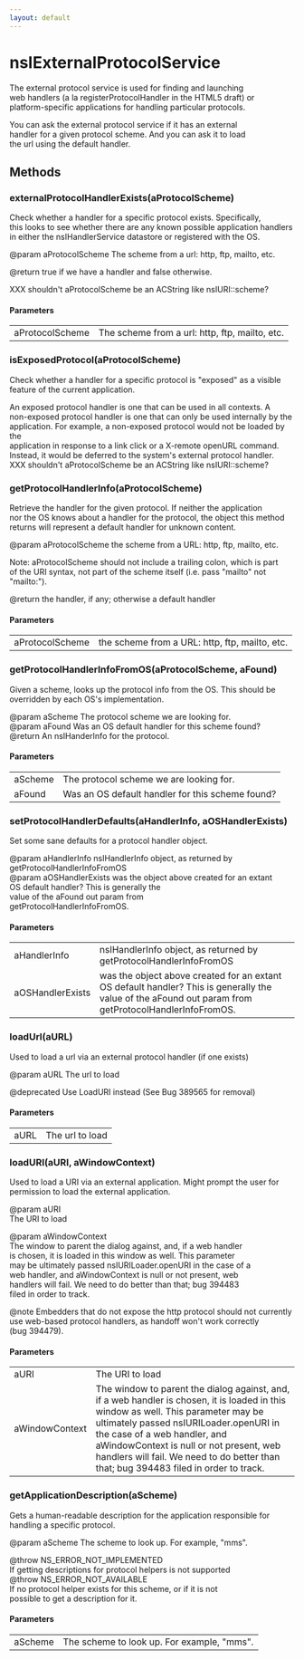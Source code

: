 ```yaml
---
layout: default
---
```


# nsIExternalProtocolService #
  
The external protocol service is used for finding and launching  
web handlers (a la registerProtocolHandler in the HTML5 draft) or   
platform-specific applications for handling particular protocols.  
  
You can ask the external protocol service if it has an external  
handler for a given protocol scheme. And you can ask it to load   
the url using the default handler.  
  

## Methods ##

### externalProtocolHandlerExists(aProtocolScheme) ###
  
Check whether a handler for a specific protocol exists.  Specifically,  
this looks to see whether there are any known possible application handlers  
in either the nsIHandlerService datastore or registered with the OS.  
  
@param aProtocolScheme The scheme from a url: http, ftp, mailto, etc.  
  
@return true if we have a handler and false otherwise.  
  
XXX shouldn't aProtocolScheme be an ACString like nsIURI::scheme?  
  

#### Parameters ####

<table>

<tr>
<td>aProtocolScheme</td>
<td>The scheme from a url: http, ftp, mailto, etc.  
</td>
</tr>

</table>

### isExposedProtocol(aProtocolScheme) ###
  
Check whether a handler for a specific protocol is "exposed" as a visible  
feature of the current application.  
  
An exposed protocol handler is one that can be used in all contexts.  A  
non-exposed protocol handler is one that can only be used internally by the  
application.  For example, a non-exposed protocol would not be loaded by the  
application in response to a link click or a X-remote openURL command.  
Instead, it would be deferred to the system's external protocol handler.  
XXX shouldn't aProtocolScheme be an ACString like nsIURI::scheme?  
  

### getProtocolHandlerInfo(aProtocolScheme) ###
  
Retrieve the handler for the given protocol.  If neither the application  
nor the OS knows about a handler for the protocol, the object this method  
returns will represent a default handler for unknown content.  
  
@param aProtocolScheme the scheme from a URL: http, ftp, mailto, etc.  
  
Note: aProtocolScheme should not include a trailing colon, which is part  
of the URI syntax, not part of the scheme itself (i.e. pass "mailto" not  
"mailto:").  
  
@return the handler, if any; otherwise a default handler  
  

#### Parameters ####

<table>

<tr>
<td>aProtocolScheme</td>
<td>the scheme from a URL: http, ftp, mailto, etc.  
</td>
</tr>

</table>

### getProtocolHandlerInfoFromOS(aProtocolScheme, aFound) ###
  
Given a scheme, looks up the protocol info from the OS.  This should be  
overridden by each OS's implementation.  
  
@param aScheme The protocol scheme we are looking for.  
@param aFound  Was an OS default handler for this scheme found?  
@return An nsIHanderInfo for the protocol.  
  

#### Parameters ####

<table>

<tr>
<td>aScheme</td>
<td>The protocol scheme we are looking for.  
</td>
</tr>

<tr>
<td>aFound</td>
<td>Was an OS default handler for this scheme found?  
</td>
</tr>

</table>

### setProtocolHandlerDefaults(aHandlerInfo, aOSHandlerExists) ###
   
Set some sane defaults for a protocol handler object.  
  
@param aHandlerInfo      nsIHandlerInfo object, as returned by   
                         getProtocolHandlerInfoFromOS  
@param aOSHandlerExists  was the object above created for an extant  
                         OS default handler?  This is generally the  
                         value of the aFound out param from  
                         getProtocolHandlerInfoFromOS.  
  

#### Parameters ####

<table>

<tr>
<td>aHandlerInfo</td>
<td>nsIHandlerInfo object, as returned by   
                         getProtocolHandlerInfoFromOS  
</td>
</tr>

<tr>
<td>aOSHandlerExists</td>
<td>was the object above created for an extant  
                         OS default handler?  This is generally the  
                         value of the aFound out param from  
                         getProtocolHandlerInfoFromOS.  
</td>
</tr>

</table>

### loadUrl(aURL) ###
  
Used to load a url via an external protocol handler (if one exists)  
  
@param aURL The url to load  
  
@deprecated Use LoadURI instead (See Bug 389565 for removal)  
  

#### Parameters ####

<table>

<tr>
<td>aURL</td>
<td>The url to load  
</td>
</tr>

</table>

### loadURI(aURI, aWindowContext) ###
  
Used to load a URI via an external application. Might prompt the user for  
permission to load the external application.  
  
@param aURI  
       The URI to load  
  
@param aWindowContext   
       The window to parent the dialog against, and, if a web handler  
       is chosen, it is loaded in this window as well.  This parameter  
       may be ultimately passed nsIURILoader.openURI in the case of a  
       web handler, and aWindowContext is null or not present, web  
       handlers will fail.  We need to do better than that; bug 394483  
       filed in order to track.  
  
@note  Embedders that do not expose the http protocol should not currently  
       use web-based protocol handlers, as handoff won't work correctly  
       (bug 394479).    
  

#### Parameters ####

<table>

<tr>
<td>aURI</td>
<td>       The URI to load  
</td>
</tr>

<tr>
<td>aWindowContext</td>
<td>       The window to parent the dialog against, and, if a web handler  
       is chosen, it is loaded in this window as well.  This parameter  
       may be ultimately passed nsIURILoader.openURI in the case of a  
       web handler, and aWindowContext is null or not present, web  
       handlers will fail.  We need to do better than that; bug 394483  
       filed in order to track.  
</td>
</tr>

</table>

### getApplicationDescription(aScheme) ###
  
Gets a human-readable description for the application responsible for  
handling a specific protocol.  
  
@param aScheme The scheme to look up. For example, "mms".  
  
@throw NS_ERROR_NOT_IMPLEMENTED  
       If getting descriptions for protocol helpers is not supported  
@throw NS_ERROR_NOT_AVAILABLE  
       If no protocol helper exists for this scheme, or if it is not  
       possible to get a description for it.  
  

#### Parameters ####

<table>

<tr>
<td>aScheme</td>
<td>The scheme to look up. For example, "mms".  
</td>
</tr>

</table>
